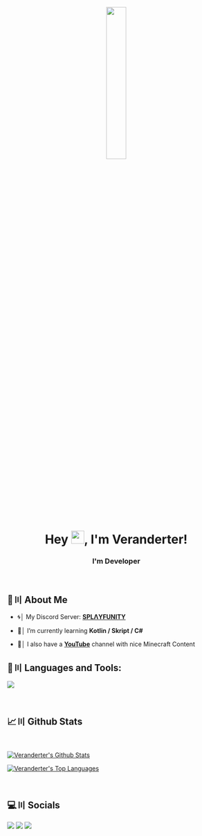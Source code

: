 <p align="center">
<a href="#"><img width="30%" height="auto" src="https://cdn.discordapp.com/attachments/985551183479463998/1001856009670758470/coding2.gif" height="175px"/></a>
</p>

<h1 align="center">Hey <img src="https://raw.githubusercontent.com/MartinHeinz/MartinHeinz/master/wave.gif" width="30px" height="30px">, I'm Veranderter!</h1>
<h3 align="center">I'm Developer</h3>

<br>

## 🔎〣 About Me

- 🌀│ My Discord Server: **[SPLΛYFUNITY](https://discord.gg/splayfer)**

- 🌱│ I’m currently learning **Kotlin / Skript / C#**

- 🎥│ I also have a **[YouTube](https://youtube.com/@moozylMinecraft)** channel with nice Minecraft Content

## 🚀〣 Languages and Tools:

![](https://skillicons.dev/icons?i=java,python,html,css,javascript,github,discord,bots)

<br/>

## 📈〣 Github Stats

  <br/>
    <p float="above">
    <a href="https://github.com/Veranderter/github-readme-stats"><img alt="Veranderter's Github Stats" src="https://github-readme-stats.vercel.app/api?username=Veranderter&show_icons=true&count_private=true&theme=react&hide_border=true&bg_color=0D1117" /></a>
    
  <a href="https://github.com/Veranderter/github-readme-stats"><img alt="Veranderter's Top Languages" src="https://github-readme-stats.vercel.app/api/top-langs/?username=Veranderter&langs_count=8&count_private=true&layout=compact&theme=react&hide_border=true&bg_color=0D1117" /></a>
    </p>
    <br/>

## 💻〣 Socials
<p align="left">

<a href = "https://youtube.com/@moozylMinecraft"><img src="https://img.icons8.com/fluent/48/000000/youtube.png"/></a>
<a href = "https://twitch.tv/gesehener"><img src="https://img.icons8.com/fluent/48/000000/twitch.png"/></a>
<a href = "<https://discord.com/users/1166143696190836817>"><img src="https://img.icons8.com/fluent/48/000000/discord.png"/></a>

</p>
